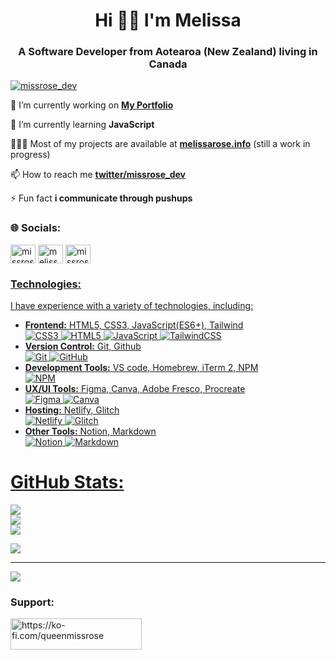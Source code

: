 <h1 align="center">Hi 👋🏼 I'm Melissa</h1>
<h3 align="center">A Software Developer from Aotearoa (New Zealand) living in Canada</h3>

<p align="left"> <a href="https://twitter.com/missrose_dev" target="blank"><img src="https://img.shields.io/twitter/follow/missrose_dev?logo=twitter&style=for-the-badge" alt="missrose_dev" /></a> </p>

🔭 I’m currently working on **[My Portfolio](https://github.com/QueenMissRose/Portfolio)**

🌱 I’m currently learning **JavaScript**

👩🏻‍💻 Most of my projects are available at **[melissarose.info](https://melissarose.info/)** (still a work in progress)

📫 How to reach me **[twitter/missrose_dev](https://twitter.com/missrose_dev)**

⚡ Fun fact **i communicate through pushups**

<h3 align="left">🌐 Socials:</h3>
<p align="left">
<a href="https://twitter.com/missrose_dev" target="blank"><img align="center" src="https://raw.githubusercontent.com/rahuldkjain/github-profile-readme-generator/master/src/images/icons/Social/twitter.svg" alt="missrose_dev" height="30" width="40" /></a>
<a href="https://linkedin.com/in/melissa rose" target="blank"><img align="center" src="https://raw.githubusercontent.com/rahuldkjain/github-profile-readme-generator/master/src/images/icons/Social/linked-in-alt.svg" alt="melissa rose" height="30" width="40" /></a>
<a href="https://bsky.app/profile/missrosedev.bsky.social" target="blank"><img align="center" src="https://cdn.worldvectorlogo.com/logos/bluesky-1.svg" alt="missrosedev" height="30" width="40">  
</p>

<h3 align="left">Technologies:</h3>

I have experience with a variety of technologies, including:
- **Frontend:** HTML5, CSS3, JavaScript(ES6+), Tailwind
<br>![CSS3](https://img.shields.io/badge/css3-%231572B6.svg?style=for-the-badge&logo=css3&logoColor=white) ![HTML5](https://img.shields.io/badge/html5-%23E34F26.svg?style=for-the-badge&logo=html5&logoColor=white) ![JavaScript](https://img.shields.io/badge/javascript-%23323330.svg?style=for-the-badge&logo=javascript&logoColor=%23F7DF1E) ![TailwindCSS](https://img.shields.io/badge/tailwindcss-%2338B2AC.svg?style=for-the-badge&logo=tailwind-css&logoColor=white)
- **Version Control:** Git, Github
<br>![Git](https://img.shields.io/badge/git-%23F05033.svg?style=for-the-badge&logo=git&logoColor=white) ![GitHub](https://img.shields.io/badge/github-%23121011.svg?style=for-the-badge&logo=github&logoColor=white)
- **Development Tools:** VS code, Homebrew, iTerm 2, NPM
<br>![NPM](https://img.shields.io/badge/NPM-%23CB3837.svg?style=for-the-badge&logo=npm&logoColor=white)
- **UX/UI Tools:** Figma, Canva, Adobe Fresco, Procreate
<br>![Figma](https://img.shields.io/badge/figma-%23F24E1E.svg?style=for-the-badge&logo=figma&logoColor=white) ![Canva](https://img.shields.io/badge/Canva-%2300C4CC.svg?style=for-the-badge&logo=Canva&logoColor=white)
- **Hosting:** Netlify, Glitch
<br>![Netlify](https://img.shields.io/badge/netlify-%23000000.svg?style=for-the-badge&logo=netlify&logoColor=#00C7B7) ![Glitch](https://img.shields.io/badge/glitch-%233333FF.svg?style=for-the-badge&logo=glitch&logoColor=white) 
- **Other Tools:** Notion, Markdown
<br>![Notion](https://img.shields.io/badge/Notion-%23000000.svg?style=for-the-badge&logo=notion&logoColor=white) ![Markdown](https://img.shields.io/badge/markdown-%23000000.svg?style=for-the-badge&logo=markdown&logoColor=white)

# GitHub Stats:
![](https://github-readme-stats.vercel.app/api?username=queenmissrose&theme=rose&hide_border=true&include_all_commits=false&count_private=true)<br/>
![](https://github-readme-streak-stats.herokuapp.com/?user=queenmissrose&theme=rose&hide_border=true)<br/>
![](https://github-readme-stats.vercel.app/api/top-langs/?username=queenmissrose&theme=rose&hide_border=true&include_all_commits=false&count_private=true&layout=compact)

![](https://github-contributor-stats.vercel.app/api?username=queenmissrose&limit=5&theme=rose&combine_all_yearly_contributions=true)

---
[![](https://visitcount.itsvg.in/api?id=queenmissrose&icon=7&color=5)](https://visitcount.itsvg.in)

<h3 align="left">Support:</h3>
<p><a href="https://ko-fi.com/https://ko-fi.com/queenmissrose"> <img align="left" src="https://cdn.ko-fi.com/cdn/kofi3.png?v=3" height="50" width="210" alt="https://ko-fi.com/queenmissrose" /></a></p><br><br>

  
<!-- Proudly created with GPRM ( https://gprm.itsvg.in ) -->
